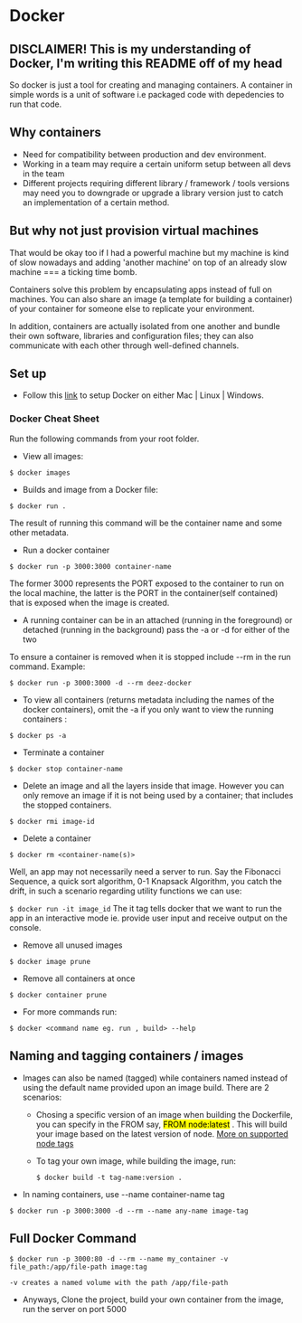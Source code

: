 # Docker

## DISCLAIMER! This is my understanding of Docker, I'm writing this README off of my head

So docker is just a tool for creating and managing containers. A container in simple words is a unit of software i.e packaged code with depedencies to run that code.

## Why containers

* Need for compatibility between production and dev environment.
* Working in a team may require a certain uniform setup between all devs in the team
* Different projects requiring different library / framework / tools versions may need you to downgrade or upgrade a library version just to catch an implementation of a certain method.

## But why not just provision virtual machines

That would be okay too if I had a powerful machine but my machine is kind of slow nowadays and adding 'another machine' on top of an already slow machine === a ticking time bomb.

Containers solve this problem by encapsulating apps instead of full on machines. You can also share an image (a template for building a container) of your container for someone else to replicate your environment.

In addition, containers are actually isolated from one another and bundle their own software, libraries and configuration files; they can also communicate with each other through well-defined channels.

## Set up

* Follow this [link](https://www.docker.com/get-started) to setup Docker on either Mac | Linux | Windows.

### Docker Cheat Sheet

Run the following commands from your root folder.

* View all images:

`
$ docker images
`

* Builds and image from a Docker file:

`
$ docker run .
`

The result of running this command will be the container name and some other metadata.

* Run a docker container

`
$ docker run -p 3000:3000 container-name
`

The former 3000 represents the PORT exposed to the container to run on the local machine, the latter is the PORT in the container(self contained) that is exposed when the image is created.

* A running container can be in an attached (running in the foreground) or detached (running in the background) pass the -a or -d for either of the two

To ensure a container is removed when it is stopped include --rm in the run command. Example:

`
$ docker run -p 3000:3000 -d --rm deez-docker
`

* To view all containers (returns metadata including the names of the docker containers), omit the -a if you only want to view the running containers :

`
$ docker ps -a
`

* Terminate a container

`
$ docker stop container-name
`

* Delete an image and all the layers inside that image. However you can only remove an image if it is not being used by a container; that includes the stopped containers.

`
$ docker rmi image-id
`

* Delete a container

`
$ docker rm <container-name(s)>
`

Well, an app may not necessarily need a server to run. Say the Fibonacci Sequence, a quick sort algorithm, 0-1 Knapsack Algorithm, you catch the drift, in such a scenario regarding utility functions we can use:

`
$ docker run -it image_id
`
The it tag tells docker that we want to run the app in an interactive mode ie. provide user input and receive output on the console.

* Remove all unused images

`
$ docker image prune
`

* Remove all containers at once

`
$ docker container prune
`

* For more commands run:

`
$ docker <command name eg. run , build> --help
`

## Naming and tagging containers / images

* Images can also be named (tagged) while containers named instead of using the default name provided upon an image build. There are 2 scenarios:
    - Chosing a specific version of an image when building the Dockerfile, you can specify in the FROM say,  <mark>FROM node:latest</mark> . This will build your image based on the latest version of node. [More on supported node tags]('https://hub.docker.com/_/node')
    - To tag your own image, while building the image, run: 

        `
        $ docker build -t tag-name:version .
        ` 
* In naming containers, use --name container-name tag

`
$ docker run -p 3000:3000 -d --rm --name any-name image-tag
`

## Full Docker Command

`
$ docker run -p 3000:80 -d --rm --name my_container -v file_path:/app/file-path image:tag
`

`
-v creates a named volume with the path /app/file-path 
`


* Anyways, Clone the project, build your own container from the image, run the server on port 5000 
